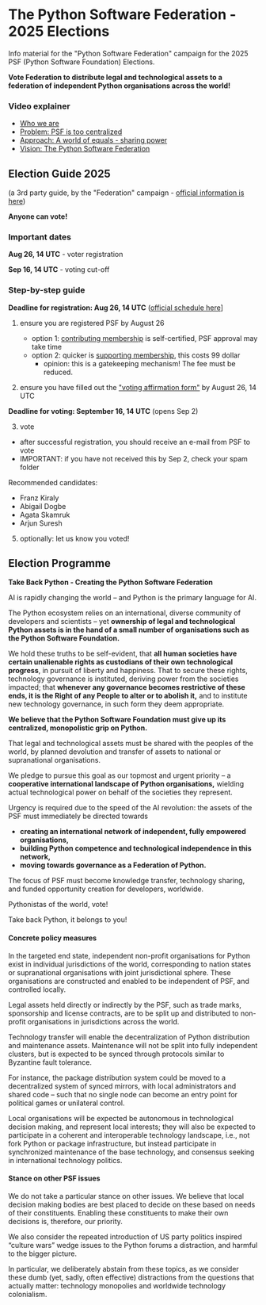 # The Python Software Federation - 2025 Elections

Info material for the "Python Software Federation" campaign for the 2025 PSF (Python Software Foundation) Elections.

**Vote Federation to distribute legal and technological assets to a federation of independent Python organisations across the world!**

### Video explainer

* [Who we are](https://youtu.be/KGtXXOpADpc)
* [Problem: PSF is too centralized](https://youtu.be/eZnotvEY_N4)
* [Approach: A world of equals - sharing power](https://youtu.be/4G9bCWjzHX4)
* [Vision: The Python Software Federation](https://youtu.be/7IdaOSPSoBM)

## Election Guide 2025

(a 3rd party guide, by the "Federation" campaign - [official information is here](https://groups.google.com/g/pvlib-python/c/-JwgK-o8I3Q))

**Anyone can vote!** 

### Important dates

**Aug 26, 14 UTC** - voter registration

**Sep 16, 14 UTC** - voting cut-off

### Step-by-step guide

**Deadline for registration: Aug 26, 14 UTC** ([official schedule here](https://groups.google.com/g/pvlib-python/c/-JwgK-o8I3Q)]

1. ensure you are registered PSF by August 26
    * option 1: [contributing membership](https://www.python.org/psf/membership/) is self-certified, PSF approval may take time
    * option 2: quicker is [supporting membership](https://www.python.org/psf/membership/), this costs 99 dollar
        * opinion: this is a gatekeeping mechanism! The fee must be reduced.

3. ensure you have filled out the ["voting affirmation form"](https://psfmember.org/civicrm/votingaffirmation/) by August 26, 14 UTC

**Deadline for voting: September 16, 14 UTC** (opens Sep 2)

3. vote

* after successful registration, you should receive an e-mail from PSF to vote
* IMPORTANT: if you have not received this by Sep 2, check your spam folder

Recommended candidates:

* Franz Kiraly
* Abigail Dogbe
* Agata Skamruk
* Arjun Suresh

5. optionally: let us know you voted!

## Election Programme

**Take Back Python - Creating the Python Software Federation**

AI is rapidly changing the world – and Python is the primary language for AI.

The Python ecosystem relies on an international, diverse community of developers and scientists – yet **ownership of legal and technological Python assets is in the hand of a small number of organisations such as the Python Software Foundation.**

We hold these truths to be self-evident, that **all human societies have certain unalienable rights as custodians of their own technological progress**, in pursuit of liberty and happiness. That to secure these rights, technology governance is instituted, deriving power from the societies impacted; that **whenever any governance becomes restrictive of these ends, it is the Right of any People to alter or to abolish it,** and to institute new technology governance, in such form they deem appropriate.

**We believe that the Python Software Foundation must give up its centralized, monopolistic grip on Python.**

That legal and technological assets must be shared with the peoples of the world, by planned devolution and transfer of assets to national or supranational organisations.

We pledge to pursue this goal as our topmost and urgent priority – a **cooperative international landscape of Python organisations,** wielding actual technological power on behalf of the societies they represent.

Urgency is required due to the speed of the AI revolution: the assets of the PSF must immediately be directed towards 

* **creating an international network of independent, fully empowered organisations,**
* **building Python competence and technological independence in this network,**
* **moving towards governance as a Federation of Python.**

The focus of PSF must become knowledge transfer, technology sharing, and funded opportunity creation for developers, worldwide.

Pythonistas of the world, vote!

Take back Python, it belongs to you!

#### Concrete policy measures

In the targeted end state, independent non-profit organisations for Python exist in individual jurisdictions of the world, corresponding to nation states or supranational organisations with joint jurisdictional sphere. These organisations are constructed and enabled to be independent of PSF, and controlled locally.

Legal assets held directly or indirectly by the PSF, such as trade marks, sponsorship and license contracts, are to be split up and distributed to non-profit organisations in jurisdictions across the world.

Technology transfer will enable the decentralization of Python distribution and maintenance assets. Maintenance will not be split into fully independent clusters, but is expected to be synced through protocols similar to Byzantine fault tolerance.

For instance, the package distribution system could be moved to a decentralized system of synced mirrors, with local administrators and shared code – such that no single node can become an entry point for political games or unilateral control.

Local organisations will be expected be autonomous in technological decision making, and represent local interests; they will also be expected to participate in a coherent and interoperable technology landscape, i.e., not fork Python or package infrastructure, but instead participate in synchronized maintenance of the base technology, and consensus seeking in international technology politics.

#### Stance on other PSF issues

We do not take a particular stance on other issues. We believe that local decision making bodies are best placed to decide on these based on needs of their constituents. Enabling these constituents to make their own decisions is, therefore, our priority.

We also consider the repeated introduction of US party politics inspired “culture wars” wedge issues to the Python forums a distraction, and harmful to the bigger picture.

In particular, we deliberately abstain from these topics, as we consider these dumb (yet, sadly, often effective) distractions from the questions that actually matter: technology monopolies and worldwide technology colonialism.
